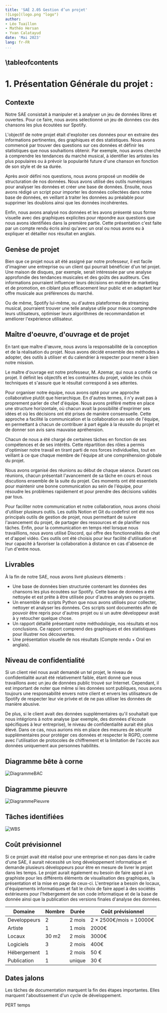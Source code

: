 ```yaml
---
title: 'SAÉ 2.05 Gestion d’un projet'
![Logo](logo.png "logo")
author:
- Léo Tuaillon
- Mathéo Hersan
- Yvan Calatayud
date: 'Mai 2023'
lang: fr-FR
...
```


\tableofcontents
----------------



# 1. Présentation Générale du projet :

Contexte
----------

Notre SAE consistait à manipuler et à analyser un jeu de données libres et ouvertes. Pour ce faire, nous avons sélectionné un jeu de données csv des chansons les plus écoutées sur Spotify.

L'objectif de notre projet était d'exploiter ces données pour en extraire des informations pertinentes, des graphiques et des statistiques. Nous avons commencé par trouver des questions sur ces données et définir les statistiques que nous souhaitions obtenir. Par exemple, nous avons cherché à comprendre les tendances du marché musical, à identifier les artistes les plus populaires ou à prévoir la popularité future d'une chanson en fonction de son style et de sa durée.

Après avoir défini nos questions, nous avons proposé un modèle de structuration de nos données. Nous avons utilisé des outils numériques pour analyser les données et créer une base de données. Ensuite, nous avons rédigé un script pour importer les données collectées dans notre base de données, en veillant à traiter les données au préalable pour supprimer les doublons ainsi que les données incohérentes.

Enfin, nous avons analysé nos données et les avons présenté sous forme visuelle avec des graphiques explicites pour répondre aux questions que nous avons identifiées dans la première partie. Cette présentation c'est faite par un compte rendu écris ainsi qu'avec un oral ou nous avons eu à expliquer et détailler nos résultat en anglais.

Genèse de projet
---------

Bien que ce projet nous ait été assigné par notre professeur, il est facile d'imaginer une entreprise ou un client qui pourrait bénéficier d'un tel projet. Une maison de disques, par exemple, serait intéressée par une analyse approfondie des tendances musicales et des goûts des auditeurs. Ces informations pourraient influencer leurs décisions en matière de marketing et de promotion, en ciblant plus efficacement leur public et en adaptant leur offre musicale aux préférences du marché.

Ou de même, Spotify lui-même, ou d'autres plateformes de streaming musical, pourraient trouver une telle analyse utile pour mieux comprendre leurs utilisateurs, optimiser leurs algorithmes de recommandation et améliorer l'expérience utilisateur.

Maître d'oeuvre, d'ouvrage et de projet
---------

En tant que maître d'œuvre, nous avons la responsabilité de la conception et de la réalisation du projet. Nous avons décidé ensemble des méthodes à adopter, des outils à utiliser et du calendrier à respecter pour mener à bien notre mission.

Le maître d'ouvrage est notre professeur, M. Azemar, qui nous a confié ce projet. Il définit les objectifs et les contraintes du projet, valide les choix techniques et s'assure que le résultat correspond à ses attentes.

Pour organiser notre équipe, nous avons opté pour une approche collaborative plutôt que hierarchique. En d'autres termes, il n'y avait pas à proprement parler de chef d'équipe. Nous avons préféré mettre en place une structure horizontale, où chacun avait la possibilité d'exprimer ses idées et où les décisions ont été prises de manière consensuelle. Cette approche a facilité la communication et la collaboration au sein de l'équipe, en permettant à chacun de contribuer à part égale à la réussite du projet et de donner son avis sans mauvaise apréhension.

Chacun de nous a été chargé de certaines tâches en fonction de ses compétences et de ses intérêts. Cette répartition des rôles a permis d'optimiser notre travail en tirant parti de nos forces individuelles, tout en veillant à ce que chaque membre de l'équipe ait une compréhension globale du projet.

Nous avons organisé des réunions au début de chaque séance. Durant ces réunions, chacun présentait l'avancement de sa tâche en cours et nous discutions ensemble de la suite du projet. Ces moments ont été essentiels pour maintenir une bonne communication au sein de l'équipe, pour résoudre les problèmes rapidement et pour prendre des décisions validés par tous.

Pour faciliter notre communication et notre collaboration, nous avons choisi d'utiliser plusieurs outils. Les outils Notion et Git du codefirst ont été nos principals outils de gestion de projet, nous permettant de suivre l'avancement du projet, de partager des ressources et de planifier nos tâches. Enfin, pour la communication en temps réel lorsque nous travaillions, nous avons utilisé Discord, qui offre des fonctionnalités de chat et d'appel vidéo. Ces outils ont été choisis pour leur facilité d'utilisation et leur capacité à favoriser la collaboration à distance en cas d'absence de l'un d'entre nous.



Livrables
-----------------------------

À la fin de notre SAE, nous avons livré plusieurs éléments :

- Une base de données bien structurée contenant les données des chansons les plus écoutées sur Spotify. Cette base de données a été nettoyée et est prête à être utilisée pour d'autres analyses ou projets.
- Un ensemble de scripts Python que nous avons utilisés pour collecter, nettoyer et analyser les données. Ces scripts sont documentés afin de pouvoir être repris pour d'autres projet ou si un autre développeur avait à y retoucher quelque chose.
- Un rapport détaillé présentant notre méthodologie, nos résultats et nos conclusions. Ce rapport comprend des graphiques et des statistiques pour illustrer nos découvertes.
- Une présentation visuelle de nos résultats (Compte rendu + Oral en anglais).

Niveau de confidentialité
-------------------------

Si un client réel nous avait demandé un tel projet, le niveau de confidentialité aurait été relativement faible, étant donné que nous travaillons avec un jeu de données public trouvé sur Internet. Cependant, il est important de noter que même si les données sont publiques, nous avons toujours une responsabilité envers notre client et envers les utilisateurs de Spotify de respecter leur vie privée et de ne pas utiliser les données de manière abusive.

De plus, si le client avait des données supplémentaires qu'il souhaitait que nous intégrions à notre analyse (par exemple, des données d'écoute spécifiques à leur entreprise), le niveau de confidentialité aurait été plus élevé. Dans ce cas, nous aurions mis en place des mesures de sécurité supplémentaires pour protéger ces données et respecter le RGPD, comme avec l'utilisation de protocoles de chiffrement et la limitation de l'accès aux données uniquement aux personnes habilités.

Diagramme bête à corne
----------------------

![DiagrammeBAC](DiagrammeBeteACorne "Diagramme bête à corne")

Diagramme pieuvre
-----------------

![DiagrammePieuvre](DiagrammePieuvre.png "Diagramme Pieuvre")


Tâches identifiées
------------------

![WBS](SAE2.05.png "WBS")


Coût prévisionnel
-----------------

Si ce projet avait été réalisé pour une entreprise et non pas dans le cadre d'une SAE, il aurait nécessité un long développement informatique et demande plusieurs développeurs pour être en mesure de livrer le projet dans les temps. Le projet aurait également eu besoin de faire appel à un graphiste pour les différents éléments de visualisation des graphiques, la présentation et la mise en page de ceux-ci. L'entreprise a besoin de locaux, d'équipements informatiques et fait le choix de faire appel à des sociétés extérieures pour l'hébergement de son code informatique et de la base de donnée ainsi que la publication des versions finales d'analyse des données.

|Domaine|Nombre|Durée|Coût prévisionnel|
|----|--|--|----|
|Developpeurs|2|2 mois|2 × 2500€/mois = 10000€|
|Artiste|1|1 mois|2000€|
|Locaux|30 m2|2 mois|3000€|
|Logiciels|3|2 mois|400€|
|Hébergement|1|2 mois|50 €|
|Publication|1|unique|30 €|

Dates jalons
------------

Les tâches de documentation marquent la fin des étapes importantes. Elles marquent l'aboutissement d'un cycle de développement.

PERT temps
